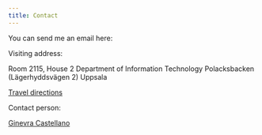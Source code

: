 ```yaml
---
title: Contact
---
```

You can send me an email here:

Visiting address:
 
Room 2115, House 2
Department of Information Technology
Polacksbacken (Lägerhyddsvägen 2)
Uppsala
 
[Travel directions](http://www.it.uu.se/contact)
 
Contact person:
 
[Ginevra Castellano](http://user.it.uu.se/~ginca820/)
